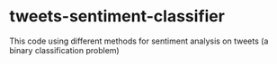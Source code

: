 # tweets-sentiment-classifier
This code using different methods for sentiment analysis on tweets (a binary classification problem)
